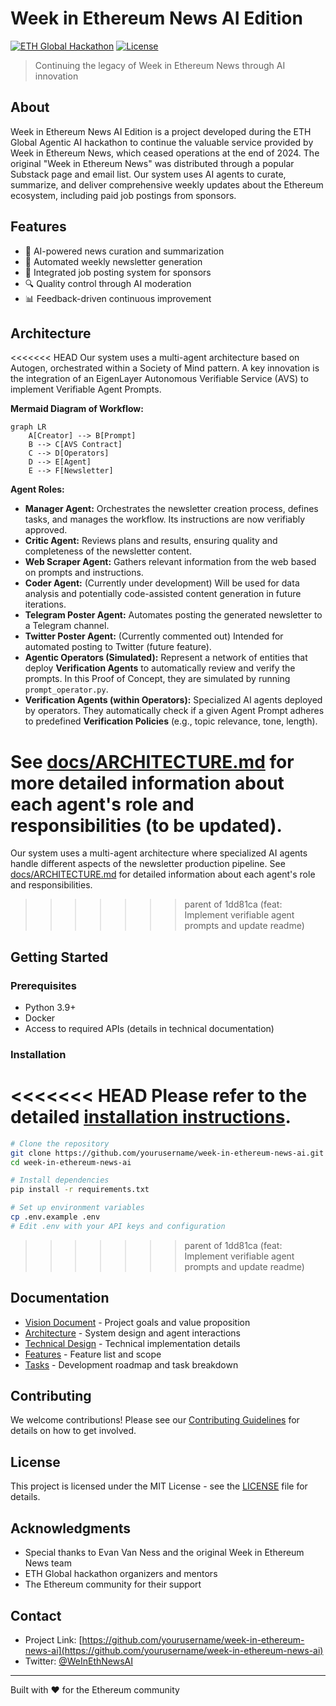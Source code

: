 # Week in Ethereum News AI Edition

[![ETH Global Hackathon](https://img.shields.io/badge/ETH%20Global-Hackathon-blue)](https://ethglobal.com)
[![License](https://img.shields.io/badge/license-MIT-green.svg)](LICENSE)

> Continuing the legacy of Week in Ethereum News through AI innovation

## About

Week in Ethereum News AI Edition is a project developed during the ETH Global Agentic AI hackathon to continue the valuable service provided by Week in Ethereum News, which ceased operations at the end of 2024.  The original "Week in Ethereum News" was distributed through a popular Substack page and email list. Our system uses AI agents to curate, summarize, and deliver comprehensive weekly updates about the Ethereum ecosystem, including paid job postings from sponsors.

## Features

- 🤖 AI-powered news curation and summarization
- 📰 Automated weekly newsletter generation
- 💼 Integrated job posting system for sponsors
- 🔍 Quality control through AI moderation
- 📊 Feedback-driven continuous improvement

## Architecture

<<<<<<< HEAD
Our system uses a multi-agent architecture based on Autogen, orchestrated within a Society of Mind pattern.  A key innovation is the integration of an EigenLayer Autonomous Verifiable Service (AVS) to implement Verifiable Agent Prompts.

**Mermaid Diagram of Workflow:**

```mermaid
graph LR
    A[Creator] --> B[Prompt]
    B --> C[AVS Contract]
    C --> D[Operators]
    D --> E[Agent]
    E --> F[Newsletter]
```

**Agent Roles:**

- **Manager Agent:** Orchestrates the newsletter creation process, defines tasks, and manages the workflow. Its instructions are now verifiably approved.
- **Critic Agent:** Reviews plans and results, ensuring quality and completeness of the newsletter content.
- **Web Scraper Agent:** Gathers relevant information from the web based on prompts and instructions.
- **Coder Agent:**  (Currently under development)  Will be used for data analysis and potentially code-assisted content generation in future iterations.
- **Telegram Poster Agent:**  Automates posting the generated newsletter to a Telegram channel.
- **Twitter Poster Agent:** (Currently commented out)  Intended for automated posting to Twitter (future feature).
- **Agentic Operators (Simulated):**  Represent a network of entities that deploy **Verification Agents** to automatically review and verify the prompts. In this Proof of Concept, they are simulated by running `prompt_operator.py`.
- **Verification Agents (within Operators):** Specialized AI agents deployed by operators. They automatically check if a given Agent Prompt adheres to predefined **Verification Policies** (e.g., topic relevance, tone, length).

See [docs/ARCHITECTURE.md](docs/ARCHITECTURE.md) for more detailed information about each agent's role and responsibilities (to be updated).
=======
Our system uses a multi-agent architecture where specialized AI agents handle different aspects of the newsletter production pipeline. See [docs/ARCHITECTURE.md](docs/ARCHITECTURE.md) for detailed information about each agent's role and responsibilities.
>>>>>>> parent of 1dd81ca (feat: Implement verifiable agent prompts and update readme)

## Getting Started

### Prerequisites

- Python 3.9+
- Docker
- Access to required APIs (details in technical documentation)

### Installation

<<<<<<< HEAD
**Please refer to the detailed [installation instructions](docs/README_AVS.md).**
=======
```bash
# Clone the repository
git clone https://github.com/yourusername/week-in-ethereum-news-ai.git
cd week-in-ethereum-news-ai

# Install dependencies
pip install -r requirements.txt

# Set up environment variables
cp .env.example .env
# Edit .env with your API keys and configuration
```
>>>>>>> parent of 1dd81ca (feat: Implement verifiable agent prompts and update readme)

## Documentation

- [Vision Document](docs/VISION.md) - Project goals and value proposition
- [Architecture](docs/ARCHITECTURE.md) - System design and agent interactions
- [Technical Design](docs/TECHNICAL_DESIGN.md) - Technical implementation details
- [Features](docs/FEATURES.md) - Feature list and scope
- [Tasks](docs/TASKS.md) - Development roadmap and task breakdown

## Contributing

We welcome contributions! Please see our [Contributing Guidelines](CONTRIBUTING.md) for details on how to get involved.

## License

This project is licensed under the MIT License - see the [LICENSE](LICENSE) file for details.

## Acknowledgments

- Special thanks to Evan Van Ness and the original Week in Ethereum News team
- ETH Global hackathon organizers and mentors
- The Ethereum community for their support

## Contact

- Project Link: [https://github.com/yourusername/week-in-ethereum-news-ai](https://github.com/yourusername/week-in-ethereum-news-ai)
- Twitter: [@WeInEthNewsAI](https://twitter.com/WeInEthNewsAI)

---
Built with ❤️ for the Ethereum community
